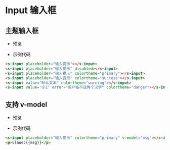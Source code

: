 # Input 输入框

## 主题输入框

- 预览

<input-demo></input-demo>

- 示例代码

```html
<s-input placeholder="输入提示"></s-input>
<s-input placeholder="输入提示" disabled></s-input>
<s-input placeholder="输入提示" colortheme="primary"></s-input>
<s-input placeholder="输入提示" colortheme="success"></s-input>
<s-input value="默认文本" colortheme="warning"></s-input>
<s-input value="小1" error="用户名不足两个汉字" colortheme="danger"></s-input>
```

## 支持 v-model

- 预览

<input-demo1></input-demo1>

- 示例代码

```html
<s-input placeholder="输入提示" colortheme="primary" v-model="msg"></s-input>
<p>vlaue:{{msg}}</p>
```
